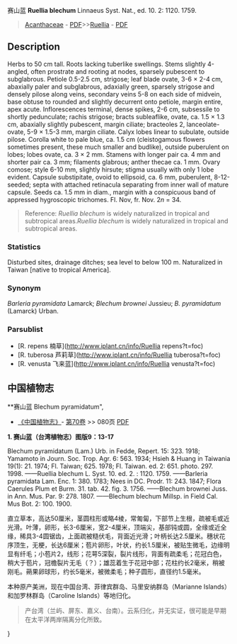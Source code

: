 赛山蓝 **Ruellia blechum** Linnaeus Syst. Nat., ed. 10. 2: 1120. 1759.

> [Acanthaceae](Acanthaceae-爵床科.md) - [PDF](http://www.iplant.cn/foc/pdf/Acanthaceae.pdf)>>[Ruellia](http://www.iplant.cn/info/Ruellia?t=foc) - [PDF](http://www.iplant.cn/foc/pdf/Ruellia.pdf)

## Description

Herbs to 50 cm tall. Roots lacking tuberlike swellings. Stems slightly 4-angled, often prostrate and rooting at nodes, sparsely pubescent to subglabrous. Petiole 0.5-2.5 cm, strigose; leaf blade ovate, 3-6 × 2-4 cm, abaxially paler and subglabrous, adaxially green, sparsely strigose and densely pilose along veins, secondary veins 5-8 on each side of midvein, base obtuse to rounded and slightly decurrent onto petiole, margin entire, apex acute. Inflorescences terminal, dense spikes, 2-6 cm, subsessile to shortly pedunculate; rachis strigose; bracts subleaflike, ovate, ca. 1.5 × 1.3 cm, abaxially slightly pubescent, margin ciliate; bracteoles 2, lanceolate-ovate, 5-9 × 1.5-3 mm, margin ciliate. Calyx lobes linear to subulate, outside pilose. Corolla white to pale blue, ca. 1.5 cm (cleistogamous flowers sometimes present, these much smaller and budlike), outside puberulent on lobes; lobes ovate, ca. 3 × 2 mm. Stamens with longer pair ca. 4 mm and shorter pair ca. 3 mm; filaments glabrous; anther thecae ca. 1 mm. Ovary comose; style 6-10 mm, slightly hirsute; stigma usually with only 1 lobe evident. Capsule substipitate, ovoid to ellipsoid, ca. 6 mm, puberulent, 8-12-seeded; septa with attached retinacula separating from inner wall of mature capsule. Seeds ca. 1.5 mm in diam., margin with a conspicuous band of appressed hygroscopic trichomes. Fl. Nov, fr. Nov. 2*n* = 34.


> Reference: 
>*Ruellia blechum* is widely naturalized in tropical and subtropical areas.*Ruellia blechum* is widely naturalized in tropical and subtropical areas.

### Statistics
Disturbed sites, drainage ditches; sea level to below 100 m. Naturalized in Taiwan [native to tropical America].

### Synonym
*Barleria pyramidata* Lamarck; *Blechum brownei* Jussieu; *B. pyramidatum* (Lamarck) Urban.



### Parsublist

* [R.  repens  楠草](http://www.iplant.cn/info/Ruellia repens?t=foc)
* [R.  tuberosa  芦莉草](http://www.iplant.cn/info/Ruellia tuberosa?t=foc)
* [R.  venusta  飞来蓝](http://www.iplant.cn/info/Ruellia venusta?t=foc)

## 中国植物志



**赛山蓝 Blechum pyramidatum",



* [《中国植物志》](http://www.iplant.cn/frps)- [第70卷](http://www.iplant.cn/frps/vol/70) >> 080页 [PDF](http://www.iplant.cn/frps/pdf/70/080.PDF)


**1. 赛山蓝（台湾植物志）图版9：13-17**

Blechum pyramidatum (Lam.) Urb. in Fedde, Repert. 15: 323. 1918; Yamamoto in Journ. Soc. Trop. Agr. 6: 563. 1934; Hsieh & Huang in Taiwania 19(1): 21. 1974; Fl. Taiwan; 625. 1978; Fl. Taiwan. ed. 2: 651. photo. 297. 1998. ——Ruellia blechum L. Syst. 10. ed. 2. : 1120. 1759. ——Barleria pyramidata Lam. Enc. 1: 380. 1783; Nees in DC. Prodr. 11: 243. 1847; Flora Caerules Plum et Burm. 31. tab. 42. fig. 3. 1756. ——Blechum brownei Juss. in Ann. Mus. Par. 9: 278. 1807. ——Blechum blechum Millsp. in Field Cal. Mus Bot. 2: 100. 1900.

直立草本，高达50厘米，茎圆柱形或略4棱，常匍匐，下部节上生根，疏被毛或近光滑。叶薄，卵形，长3-6厘米，宽2-4厘米，顶端尖，基部钝或圆，全缘或近全缘，稀具3-4圆锯齿，上面疏被糙伏毛，背面近光滑；叶柄长达2.5厘米。穗状花序顶生，无梗，长达6厘米；苞片卵形，叶状，约长1.5厘米，被贴生微毛，边缘明显有纤毛；小苞片2，线形；花萼5深裂，裂片线形，背面有疏柔毛；花冠白色，稍大于苞片，冠檐裂片无毛（？）；雄蕊着生于花冠中部；花柱约长2毫米，稍被刚毛。蒴果卵球形，约长5毫米，被微柔毛；种子圆形，直径约1.5毫米。

本种原产美洲，现在中国台湾、菲律宾群岛、马里安纳群岛（Marianne Islands）和加罗林群岛（Caroline Islands）等地归化。

> 产台湾（兰屿、屏东、嘉义、台南）。云系归化，并无实证，很可能是早期在太平洋两岸隔离分化所致。



}